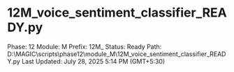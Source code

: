 # 12M_voice_sentiment_classifier_READY.py

Phase: 12
Module: M
Prefix: 12M_
Status: Ready
Path: D:\MAGIC\scripts\phase12\module_M\12M_voice_sentiment_classifier_READY.py
Last Updated: July 28, 2025 5:14 PM (GMT+5:30)
